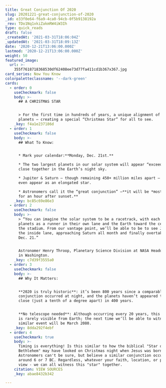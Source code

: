 ```yaml
---
title: Great Conjunction Of 2020
slug: 20201221-great-conjunction-of-2020
_id: e33f0e64-f6a9-4ca0-94cb-0f5b9138192a
_rev: TDo1Nq1xkiZakmRW4iW3Ih
type: quick_reads
draft: false
_createdAt: '2021-03-31T18:06:04Z'
_updatedAt: '2021-03-31T18:09:13Z'
date: '2020-12-21T13:06:00.000Z'
lastmod: '2020-12-21T13:06:00.000Z'
weight: 50
featured_image:
  url: >-
    355f7618718368530df62408ee73d77fa411cd1b367x367.jpg
card_series: Now You Know
colorpaletteclassname: '--dark-green'
cards:
  - order: 0
    useCheckmark: false
    body: >-
      ## A CHRISTMAS STAR


      > For the first time in hundreds of years, a unique alignment of two
      planets – creating a special “Christmas Star” for all to see.
    _key: f4a1e237186d
  - order: 1
    useCheckmark: false
    body: >-
      ## What To Know:


      * Mark your calendar:**Monday, Dec. 21st.**

      * The two largest planets in our solar system will appear “exceedingly”
      close together in the Earth’s night sky.

      * Jupiter & Saturn – though remaining 450+ million miles apart – might
      even appear as an elongated star.

      * Astronomers call it the “great conjunction” –**it will be *most* visible
      for an hour after sunset.**
    _key: bc85c69e86e3
  - order: 2
    useCheckmark: false
    body: >-
      > “You can imagine the solar system to be a racetrack, with each of the
      planets as a runner in their own lane and the Earth toward the center of
      the stadium. From our vantage point, we’ll be able to be to see Jupiter on
      the inside lane, approaching Saturn all month and finally overtaking it on
      Dec. 21.”


      Astronomer Henry Throop, Planetary Science Division at NASA Headquarters
      in Washington.
    _key: c7d39f3555a0
  - order: 3
    useCheckmark: false
    body: >-
      ## Why It Matters:


      **2020 is truly historic**: it’s been 800 years since a comparable great
      conjunction occurred at night, and the planets haven’t appeared to be THIS
      close (just a tenth of a degree apart) in 400 years.


      **No telescope needed**: Although occurring every 20 years, this alignment
      is rarely visible from Earth; the next time we’ll be able to witness a
      similar event will be March 2080.
    _key: 8dda292f4ebf
  - order: 4
    useCheckmark: true
    body: >-
      Timing is everything! Is this similar to how the biblical "Star of
      Bethlehem" may have looked on Christmas night when Jesus was born?
      Astronomers can't be sure, but believe a similar conjunction occurred
      around 6 or 7 BC. Regardless, whatever your faith, location, or point of
      view - we can all witness this "star" together.
    citation: VIEW SOURCES
    _key: abae8432b342

---
```

 